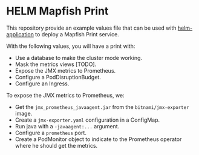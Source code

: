 # HELM Mapfish Print

This repository provide an example values file that can be used with [helm-application](https://github.com/camptocamp/helm-application) to deploy a Mapfish Print service.

With the following values, you will have a print with:

- Use a database to make the cluster mode working.
- Mask the metrics views [TODO].
- Expose the JMX metrics to Prometheus.
- Configure a PodDisruptionBudget.
- Configure an Ingress.

To expose the JMX metrics to Prometheus, we:

- Get the `jmx_prometheus_javaagent.jar` from the `bitnami/jmx-exporter` image.
- Create a `jmx-exporter.yaml` configuration in a ConfigMap.
- Run java with a `-javaagent:...` argument.
- Configure a `prometheus` port.
- Create a PodMonitor object to indicate to the Prometheus operator where he should get the metrics.
